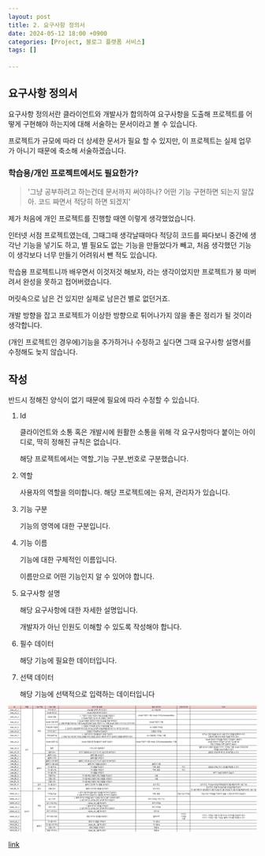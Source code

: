 ```yaml
---
layout: post
title: 2. 요구사항 정의서
date: 2024-05-12 18:00 +0900
categories: [Project, 블로그 플랫폼 서비스]
tags: []

---
```


## 요구사항 정의서

요구사항 정의서란 클라이언트와 개발사가 합의하여 요구사항을 도출해 프로젝트를 어떻게 구현해야 하는지에 대해 서술하는 문서이라고 볼 수 있습니다.

프로젝트가 규모에 따라 더 상세한 문서가 필요 할 수 있지만, 이 프로젝트는 실제 업무가 아니기 때문에 축소해 서술하겠습니다.

### 학습용/개인 프로젝트에서도 필요한가?

> '그냥 공부하려고 하는건데 문서까지 써야하나? 어떤 기능 구현하면 되는지 알잖아. 코드 짜면서 적당히 하면 되겠지'

제가 처음에 개인 프로젝트를 진행할 때엔 이렇게 생각했었습니다.

인터넷 서점 프로젝트였는데, 그때그때 생각날때마다 적당히 코드를 짜다보니 중간에 생각난 기능을 넣기도 하고, 별 필요도 없는 기능을 만들었다가 빼고, 처음 생각했던 기능이 생각보다 너무 만들기 어려워서 뺀 적도 있습니다.

학습용 프로젝트니까 배우면서 이것저것 해보자, 라는 생각이었지만 프로젝트가 붕 떠버려서 완성을 못하고 접어버렸습니다.

머릿속으로 남은 건 있지만 실제로 남은건 별로 없던거죠.

개발 방향을 잡고 프로젝트가 이상한 방향으로 튀어나가지 않을 좋은 정리가 될 것이라 생각합니다.

(개인 프로젝트인 경우에)기능을 추가하거나 수정하고 싶다면 그때 요구사항 설명서를 수정해도 늦지 않습니다.

## 작성

반드시 정해진 양식이 없기 때문에 필요에 따라 수정할 수 있습니다.

1. Id

    클라이언트와 소통 혹은 개발시에 원활한 소통을 위해 각 요구사항마다 붙이는 아이디로, 딱히 정해진 규칙은 없습니다.

    해당 프로젝트에서는 역할_기능 구분_번호로 구분했습니다.

2. 역할

    사용자의 역할을 의미합니다. 해당 프로젝트에는 유저, 관리자가 있습니다.

3. 기능 구분

    기능의 영역에 대한 구분입니다.

4. 기능 이름

    기능에 대한 구체적인 이름입니다.

    이름만으로 어떤 기능인지 알 수 있어야 합니다.

5. 요구사항 설명

    해당 요구사항에 대한 자세한 설명입니다.

    개발자가 아닌 인원도 이해할 수 있도록 작성해야 합니다.

6. 필수 데이터

    해당 기능에 필요한 데이터입니다.

7. 선택 데이터

    해당 기능에 선택적으로 입력하는 데이터입니다

![doc](/assets/img/요구사항-정의서.png)

[link](https://docs.google.com/spreadsheets/d/1WF5hbldsTCeNQqPWHZDPt5A1mdPhrlJfvl2dOQLlgn8/edit?usp=sharing)

